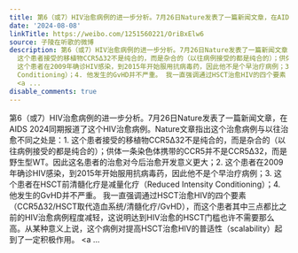 ```yaml
---
title: 第6（或7）HIV治愈病例的进一步分析。7月26日Nature发表了一篇新闻文章，在AIDS 2024同期报道了这个HIV治愈病例。Nature文章指出这个治愈病例与以往治愈不同之处...
date: '2024-08-08'
linkTitle: https://weibo.com/1251560221/OriBxElw6
source: 子陵在听歌的微博
description: 第6（或7）HIV治愈病例的进一步分析。7月26日Nature发表了一篇新闻文章，在AIDS 2024同期报道了这个HIV治愈病例。Nature文章指出这个治愈病例与以往治愈不同之处是：1.
  这个患者接受的移植物CCR5Δ32不是纯合的，而是杂合的（以往病例接受的都是纯合的）；供体一条染色体携带的CCR5并不是CCR5Δ32，而是野生型WT。因此这名患者的治愈对今后治愈开发意义更大；2.
  这个患者在2009年确诊HIV感染，到2015年开始服用抗病毒药，因此他不是个早治疗病例；3. 这个患者在HSCT前清髓化疗是减量化疗（Reduced Intensity
  Conditioning）；4. 他发生的GvHD并不严重。 我一直强调通过HSCT治愈HIV的四个要素（CCR5Δ32/HSCT取代造血系统/清髓化疗/GvHD），而这个患者其中三点都比之前的HIV治愈病例程度减轻，这说明达到HIV治愈的HSCT门槛也许不需要那么高。从某种意义上说，这个病例对提高HSCT治愈HIV的普适性（scalability）起到了一定积极作用。
  <a ...
disable_comments: true
---
```

第6（或7）HIV治愈病例的进一步分析。7月26日Nature发表了一篇新闻文章，在AIDS 2024同期报道了这个HIV治愈病例。Nature文章指出这个治愈病例与以往治愈不同之处是：1. 这个患者接受的移植物CCR5Δ32不是纯合的，而是杂合的（以往病例接受的都是纯合的）；供体一条染色体携带的CCR5并不是CCR5Δ32，而是野生型WT。因此这名患者的治愈对今后治愈开发意义更大；2. 这个患者在2009年确诊HIV感染，到2015年开始服用抗病毒药，因此他不是个早治疗病例；3. 这个患者在HSCT前清髓化疗是减量化疗（Reduced Intensity Conditioning）；4. 他发生的GvHD并不严重。 我一直强调通过HSCT治愈HIV的四个要素（CCR5Δ32/HSCT取代造血系统/清髓化疗/GvHD），而这个患者其中三点都比之前的HIV治愈病例程度减轻，这说明达到HIV治愈的HSCT门槛也许不需要那么高。从某种意义上说，这个病例对提高HSCT治愈HIV的普适性（scalability）起到了一定积极作用。 <a ...